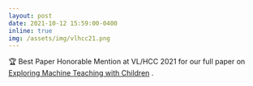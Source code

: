 ```yaml
---
layout: post
date: 2021-10-12 15:59:00-0400
inline: true
img: /assets/img/vlhcc21.png
---
```

🏆 Best Paper Honorable Mention at VL/HCC 2021 for our full paper on [Exploring Machine Teaching with Children](https://arxiv.org/abs/2109.11434) .